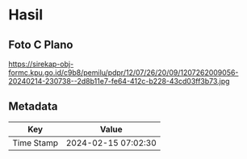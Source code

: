 # Hasil

## Foto C Plano

https://sirekap-obj-formc.kpu.go.id/c9b8/pemilu/pdpr/12/07/26/20/09/1207262009056-20240214-230738--2d8b11e7-fe64-412c-b228-43cd03ff3b73.jpg


## Metadata

| Key        | Value               |
| ---------- | ------------------- |
| Time Stamp | 2024-02-15 07:02:30 |



